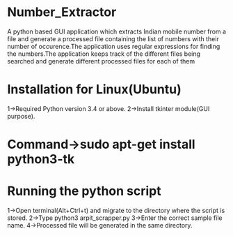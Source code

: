 # Number_Extractor
A python based GUI application which extracts Indian mobile number from a file and generate a processed file containing the list 
of numbers with their number of occurence.The application uses regular expressions for finding the numbers.The application keeps 
track of the different files being searched and generate different processed files for each of them


 # Installation for Linux(Ubuntu)

1->Required Python version 3.4 or above.
2->Install tkinter module(GUI purpose).
 # Command->sudo apt-get install python3-tk
 

# Running the python script

1->Open terminal(Alt+Ctrl+t) and migrate to the directory where the script is stored.
2->Type python3 arpit_scrapper.py
3->Enter the correct sample file name.
4->Processed file will be generated in the same directory.
